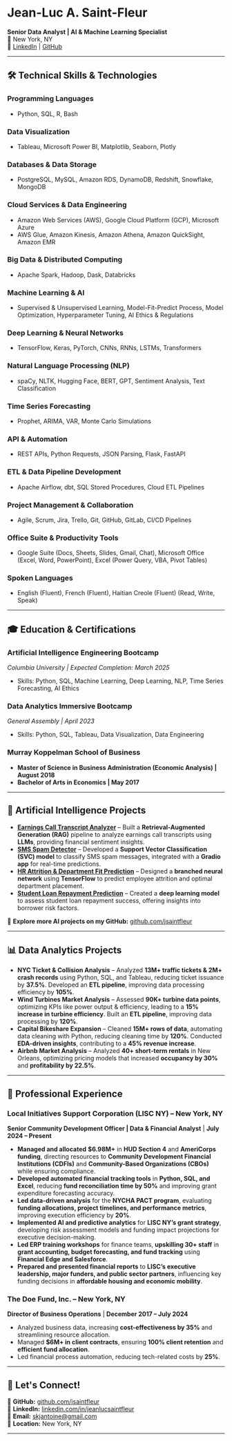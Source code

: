 # Jean-Luc A. Saint-Fleur  
**Senior Data Analyst | AI & Machine Learning Specialist**  
📍 New York, NY  
🔗 [LinkedIn](https://www.linkedin.com/in/jeanlucsaintfleur) | [GitHub](https://github.com/jsaintfleur)  

---

## 🛠 Technical Skills & Technologies  

### **Programming Languages**  
- Python, SQL, R, Bash  

### **Data Visualization**  
- Tableau, Microsoft Power BI, Matplotlib, Seaborn, Plotly  

### **Databases & Data Storage**  
- PostgreSQL, MySQL, Amazon RDS, DynamoDB, Redshift, Snowflake, MongoDB  

### **Cloud Services & Data Engineering**  
- Amazon Web Services (AWS), Google Cloud Platform (GCP), Microsoft Azure  
- AWS Glue, Amazon Kinesis, Amazon Athena, Amazon QuickSight, Amazon EMR  

### **Big Data & Distributed Computing**  
- Apache Spark, Hadoop, Dask, Databricks  

### **Machine Learning & AI**  
- Supervised & Unsupervised Learning, Model-Fit-Predict Process, Model Optimization, Hyperparameter Tuning, AI Ethics & Regulations  

### **Deep Learning & Neural Networks**  
- TensorFlow, Keras, PyTorch, CNNs, RNNs, LSTMs, Transformers  

### **Natural Language Processing (NLP)**  
- spaCy, NLTK, Hugging Face, BERT, GPT, Sentiment Analysis, Text Classification  

### **Time Series Forecasting**  
- Prophet, ARIMA, VAR, Monte Carlo Simulations  

### **API & Automation**  
- REST APIs, Python Requests, JSON Parsing, Flask, FastAPI  

### **ETL & Data Pipeline Development**  
- Apache Airflow, dbt, SQL Stored Procedures, Cloud ETL Pipelines  

### **Project Management & Collaboration**  
- Agile, Scrum, Jira, Trello, Git, GitHub, GitLab, CI/CD Pipelines  

### **Office Suite & Productivity Tools**  
- Google Suite (Docs, Sheets, Slides, Gmail, Chat), Microsoft Office (Excel, Word, PowerPoint), Excel (Power Query, VBA, Pivot Tables)  

### **Spoken Languages**  
- English (Fluent), French (Fluent), Haitian Creole (Fluent) (Read, Write, Speak)  

---

## 🎓 Education & Certifications  

### **Artificial Intelligence Engineering Bootcamp**  
*Columbia University | Expected Completion: March 2025*  
- Skills: Python, SQL, Machine Learning, Deep Learning, NLP, Time Series Forecasting, AI Ethics  

### **Data Analytics Immersive Bootcamp**  
*General Assembly | April 2023*  
- Skills: Python, SQL, Tableau, Data Visualization, Data Engineering  

### **Murray Koppelman School of Business**  
- **Master of Science in Business Administration (Economic Analysis) | August 2018**  
- **Bachelor of Arts in Economics | May 2017**  

---

## 🤖 Artificial Intelligence Projects  

- **[Earnings Call Transcript Analyzer](https://github.com/wrdhall3/group-project-3)** – Built a **Retrieval-Augmented Generation (RAG)** pipeline to analyze earnings call transcripts using **LLMs**, providing financial sentiment insights.  
- **[SMS Spam Detector](https://github.com/jsaintfleur/sms_spam_detector)** – Developed a **Support Vector Classification (SVC) model** to classify SMS spam messages, integrated with a **Gradio app** for real-time predictions.  
- **[HR Attrition & Department Fit Prediction](https://github.com/jsaintfleur/neural-network-challenge-2)** – Designed a **branched neural network** using **TensorFlow** to predict employee attrition and optimal department placement.  
- **[Student Loan Repayment Prediction](https://github.com/jsaintfleur/neural-network-challenge-1)** – Created a **deep learning model** to assess student loan repayment success, offering insights into borrower risk factors.  

🔗 **Explore more AI projects on my GitHub:** [github.com/jsaintfleur](https://github.com/jsaintfleur)  

---

## 📊 Data Analytics Projects  

- **NYC Ticket & Collision Analysis** – Analyzed **13M+ traffic tickets & 2M+ crash records** using Python, SQL, and Tableau, reducing ticket issuance by **37.5%**. Developed an **ETL pipeline**, improving data processing efficiency by **105%**.  
- **Wind Turbines Market Analysis** – Assessed **90K+ turbine data points**, optimizing KPIs like power output & efficiency, leading to a **15% increase in turbine efficiency**. Built an **ETL pipeline**, improving data processing by **120%**.  
- **Capital Bikeshare Expansion** – Cleaned **15M+ rows of data**, automating data cleaning with Python, reducing cleaning time by **120%**. Conducted **EDA-driven insights**, contributing to a **45% revenue increase**.  
- **Airbnb Market Analysis** – Analyzed **40+ short-term rentals** in New Orleans, optimizing pricing models that increased **occupancy by 30%** and **profitability by 22.5%**.  

---

## 💼 Professional Experience  

### **Local Initiatives Support Corporation (LISC NY)** – New York, NY  
**Senior Community Development Officer | Data & Financial Analyst** | **July 2024 – Present**  

- **Managed and allocated** **$6.98M+** in **HUD Section 4** and **AmeriCorps funding**, directing resources to **Community Development Financial Institutions (CDFIs)** and **Community-Based Organizations (CBOs)** while ensuring compliance.  
- **Developed automated financial tracking tools** in **Python, SQL, and Excel**, reducing **fund reconciliation time by 50%** and improving grant expenditure forecasting accuracy.  
- **Led data-driven analysis** for the **NYCHA PACT program**, evaluating **funding allocations, project timelines, and performance metrics**, improving execution efficiency by **20%**.  
- **Implemented AI and predictive analytics** for **LISC NY’s grant strategy**, developing risk assessment models and funding impact projections for executive decision-making.  
- **Led ERP training workshops** for finance teams, **upskilling 30+ staff** in **grant accounting, budget forecasting, and fund tracking** using **Financial Edge and Salesforce**.  
- **Prepared and presented financial reports** to **LISC’s executive leadership, major funders, and public sector partners**, influencing key funding decisions in **affordable housing and economic mobility**.  

### **The Doe Fund, Inc.** – New York, NY  
**Director of Business Operations** | **December 2017 – July 2024**  
- Analyzed business data, increasing **cost-effectiveness by 35%** and streamlining resource allocation.  
- Managed **$6M+ in client contracts**, ensuring **100% client retention** and **efficient fund allocation**.  
- Led financial process automation, reducing tech-related costs by **25%**.  

---

## 📢 Let's Connect!  
🔗 **GitHub:** [github.com/jsaintfleur](https://github.com/jsaintfleur)  
🔗 **LinkedIn:** [linkedin.com/in/jeanlucsaintfleur](https://www.linkedin.com/in/jeanlucsaintfleur)  
📧 **Email:** skjantoine@gmail.com  
📍 **Location:** New York, NY  

---
